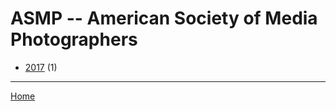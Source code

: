 # ASMP -- American Society of Media Photographers

  * [2017](./asmp-american-society-of-media-photographers-2017.md/) (1)
----

[Home](../)
